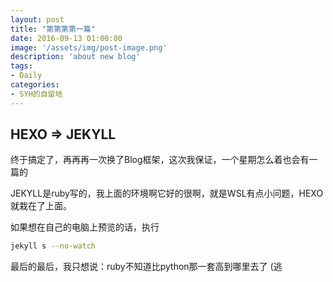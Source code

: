 ```yaml
---
layout: post
title: "第第第第一篇"
date: 2016-09-13 01:00:00
image: '/assets/img/post-image.png'
description: 'about new blog'
tags:
- Daily
categories:
- SYH的自留地
---
```


**HEXO => JEKYLL**
---
终于搞定了，再再再一次换了Blog框架，这次我保证，一个星期怎么着也会有一篇的

JEKYLL是ruby写的，我上面的环境啊它好的很啊，就是WSL有点小问题，HEXO就栽在了上面。

如果想在自己的电脑上预览的话，执行
```bash
jekyll s --no-watch
```
最后的最后，我只想说：ruby不知道比python那一套高到哪里去了 (逃
